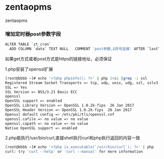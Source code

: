 # zentaopms
zentaopms

### 增加定时器post参数字段

``` bash
ALTER TABLE `zt_cron`   
  ADD COLUMN `data` TEXT NULL   COMMENT 'post参数,&符号连接' AFTER `lastTime`;
```

如果get方式或者post方式是https的链接地址，必须保证

1.php安装了openssl扩展
  ``` bash
  [root@bbbb ~]# echo '<?php phpinfo(); ?>' | php 2>&1 |grep -i ssl
Registered Stream Socket Transports => tcp, udp, unix, udg, ssl, sslv3, tls, tlsv1.0, tlsv1.1, tlsv1.2
SSL => Yes
SSL Version => NSS/3.21 Basic ECC
openssl
OpenSSL support => enabled
OpenSSL Library Version => OpenSSL 1.0.2k-fips  26 Jan 2017
OpenSSL Header Version => OpenSSL 1.0.2k-fips  26 Jan 2017
Openssl default config => /etc/pki/tls/openssl.cnf
openssl.cafile => no value => no value
openssl.capath => no value => no value
Native OpenSSL support => enabled
  ```
  
2.php能执行/usr/bin/curl,直接shell执行curl和php执行返回的内容一致
``` bash
[root@bbbb ~]# echo '<?php is_executable(`/usr/bin/curl`); ?>' | php
curl: try 'curl --help' or 'curl --manual' for more information
```
